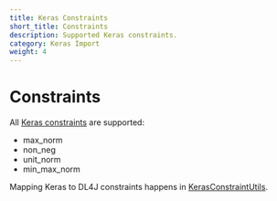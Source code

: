 ```yaml
---
title: Keras Constraints
short_title: Constraints
description: Supported Keras constraints.
category: Keras Import
weight: 4
---
```


# Constraints

All [Keras constraints](https://keras.io/constraints) are supported:

*  max\_norm
*  non\_neg
*  unit\_norm
*  min\_max\_norm

Mapping Keras to DL4J constraints happens in [KerasConstraintUtils](https://github.com/eclipse/deeplearning4j/blob/master/deeplearning4j/deeplearning4j-modelimport/src/main/java/org/deeplearning4j/nn/modelimport/keras/utils/KerasConstraintUtils.java).

